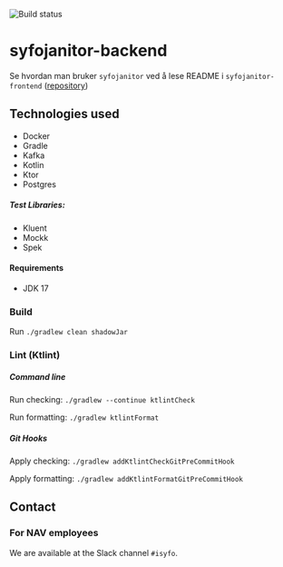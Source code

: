 ![Build status](https://github.com/navikt/syfojanitor-backend/workflows/main/badge.svg?branch=main)

# syfojanitor-backend

Se hvordan man bruker `syfojanitor` ved å lese README i `syfojanitor-frontend` ([repository](https://github.com/navikt/syfojanitor-frontend))

## Technologies used

* Docker
* Gradle
* Kafka
* Kotlin
* Ktor
* Postgres

##### Test Libraries:

* Kluent
* Mockk
* Spek

#### Requirements

* JDK 17

### Build

Run `./gradlew clean shadowJar`

### Lint (Ktlint)

##### Command line

Run checking: `./gradlew --continue ktlintCheck`

Run formatting: `./gradlew ktlintFormat`

##### Git Hooks

Apply checking: `./gradlew addKtlintCheckGitPreCommitHook`

Apply formatting: `./gradlew addKtlintFormatGitPreCommitHook`

## Contact

### For NAV employees

We are available at the Slack channel `#isyfo`.
